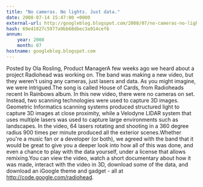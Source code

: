 ```yaml
---
title: "No cameras. No lights. Just data."
date: 2008-07-14 15:47:00 +0000
external-url: http://googleblog.blogspot.com/2008/07/no-cameras-no-lights-just-data.html
hash: 69e41827c5977a9bb68dbec3a914cef6
annum:
    year: 2008
    month: 07
hostname: googleblog.blogspot.com
---
```


Posted by Ola Rosling, Product ManagerA few weeks ago we heard about a project Radiohead was working on. The band was making a new video, but they weren't using any cameras, just lasers and data. As you might imagine, we were intrigued.The song is called House of Cards, from Radioheads recent In Rainbows album.  In this new video, there were no cameras on set. Instead, two scanning technologies were used to capture 3D images.  Geometric Informatics scanning systems produced structured light to capture 3D images at close proximity, while a Velodyne LIDAR system that uses multiple lasers was used to capture large environments such as landscapes. In the video, 64 lasers rotating and shooting in a 360 degree radius 900 times per minute produced all the exterior scenes.Whether you're a music fan or a developer (or both), we agreed with the band that it would be great to give you a deeper look into how all of this was done, and even a chance to play with the data yourself, under a license that allows remixing.You can view the video, watch a short documentary about how it was made, interact with the video in 3D, download some of the data, and download an iGoogle theme and gadget - all at http://code.google.com/radiohead.
